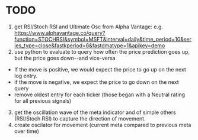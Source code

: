 # TODO

1. get RSI/Stoch RSI and Ultimate Osc from Alpha Vantage: e.g. https://www.alphavantage.co/query?function=STOCHRSI&symbol=MSFT&interval=daily&time_period=10&series_type=close&fastkperiod=6&fastdmatype=1&apikey=demo
2. use python to evaluate to query how often the price prediction goes up, but the price goes down--and vice-versa
  - If the move is positive, we would expect the price to go up on the next log entry.
  - if the move is negative, we expect the price to go down on the next query
  - remove oldest entry for each ticker (those began with a Neutral rating for all previous signals)
3. get the oscillation wave of the meta indicator and of simple others (RSI/Stoch RSI) to capture the direction of movement.
4. create oscilator for movement (current meta compared to previous meta over time)